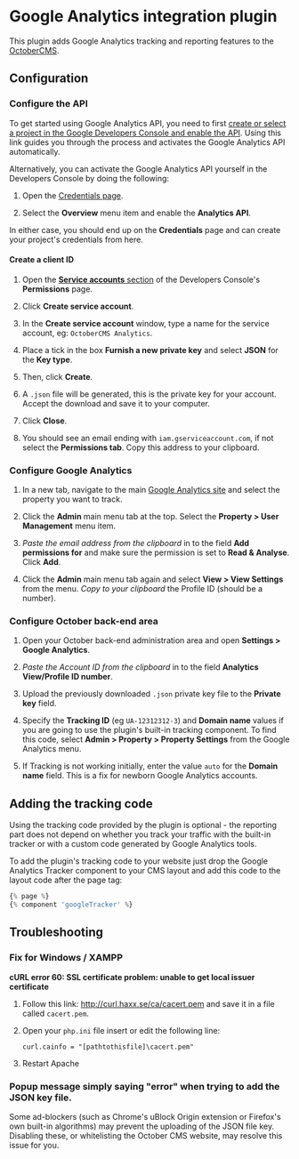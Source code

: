 # Google Analytics integration plugin

This plugin adds Google Analytics tracking and reporting features to the [OctoberCMS](http://octobercms.com).

## Configuration

### Configure the API

To get started using Google Analytics API, you need to first [create or select a project in the Google Developers Console and enable the API](https://console.developers.google.com/start/api?id=analytics&credential=client_key). Using this link guides you through the process and activates the Google Analytics API automatically.

Alternatively, you can activate the Google Analytics API yourself in the Developers Console by doing the following:

1. Open the [Credentials page](https://console.developers.google.com/project/_/apiui/credential).

1. Select the **Overview** menu item and enable the **Analytics API**.

In either case, you should end up on the **Credentials** page and can create your project's credentials from here.

#### Create a client ID

1. Open the [**Service accounts** section](https://console.developers.google.com/projectselector/permissions/serviceaccounts) of the Developers Console's **Permissions** page.

1. Click **Create service account**.

1. In the **Create service account** window, type a name for the service account, eg: `OctoberCMS Analytics`.

1. Place a tick in the box  **Furnish a new private key** and select **JSON** for the **Key type**.

1. Then, click **Create**.

1. A `.json` file will be generated, this is the private key for your account. Accept the download and save it to your computer.

1. Click **Close**.

1. You should see an email ending with `iam.gserviceaccount.com`, if not select the **Permissions tab**. Copy this address to your clipboard.

### Configure Google Analytics

1. In a new tab, navigate to the main [Google Analytics site](https://www.google.com/analytics/web/) and select the property you want to track.

1. Click the **Admin** main menu tab at the top. Select the **Property > User Management** menu item.

1. *Paste the email address from the clipboard* in to the field **Add permissions for** and make sure the permission is set to **Read & Analyse**. Click **Add**.

1. Click the **Admin** main menu tab again and select **View > View Settings** from the menu. *Copy to your clipboard* the Profile ID (should be a number).

### Configure October back-end area

1. Open your October back-end administration area and open **Settings > Google Analytics**.

1. *Paste the Account ID from the clipboard* in to the field **Analytics View/Profile ID number**.

1. Upload the previously downloaded `.json` private key file to the **Private key** field.

1. Specify the **Tracking ID** (eg `UA-12312312-3`) and **Domain name** values if you are going to use the plugin's built-in tracking component. To find this code, select **Admin > Property > Property Settings** from the Google Analytics menu.

1. If Tracking is not working initially, enter the value `auto` for the **Domain name** field. This is a fix for newborn Google Analytics accounts.

## Adding the tracking code

Using the tracking code provided by the plugin is optional - the reporting part does not depend on whether you track your traffic with the built-in tracker or with a custom code generated by Google Analytics tools. 

To add the plugin's tracking code to your website just drop the Google Analytics Tracker component to your CMS layout and add this code to the layout code after the page tag:

```php
{% page %}
{% component 'googleTracker' %}
```

## Troubleshooting

### Fix for Windows / XAMPP

**cURL error 60: SSL certificate problem: unable to get local issuer certificate**

1. Follow this link: http://curl.haxx.se/ca/cacert.pem and save it in a file called `cacert.pem`.

1. Open your `php.ini` file insert or edit the following line: 
    ```
    curl.cainfo = "[pathtothisfile]\cacert.pem"
    ```

1. Restart Apache

### Popup message simply saying "error" when trying to add the JSON key file.

Some ad-blockers (such as Chrome's uBlock Origin extension or Firefox's own built-in algorithms) may prevent the uploading of the JSON file key. Disabling these, or whitelisting the October CMS website, may resolve this issue for you.
